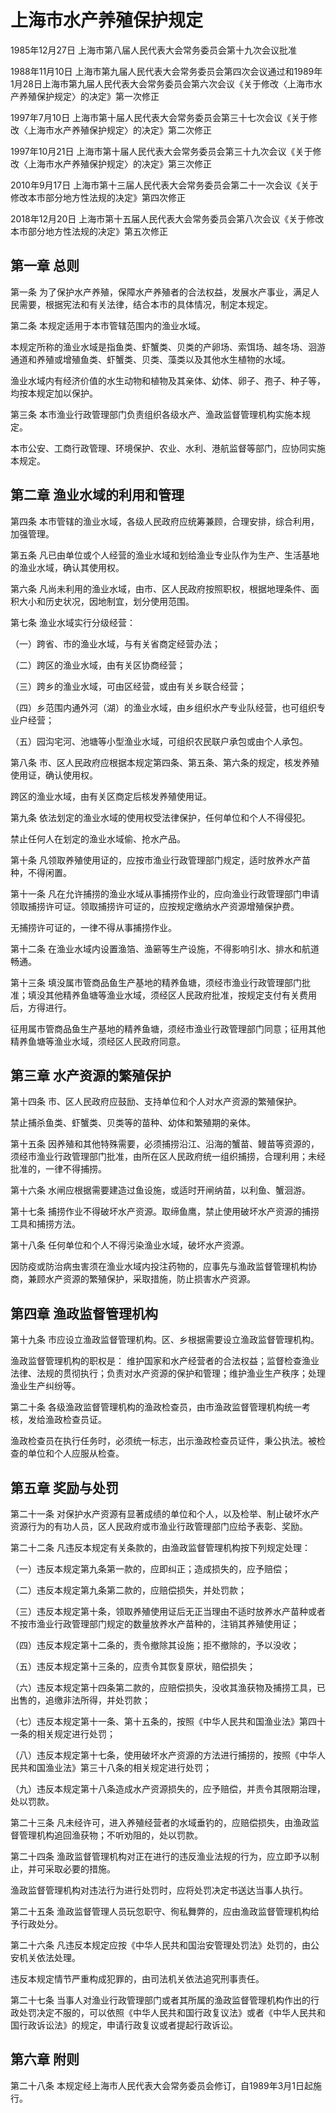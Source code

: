 # 上海市水产养殖保护规定

1985年12月27日 上海市第八届人民代表大会常务委员会第十九次会议批准

1988年11月10日 上海市第九届人民代表大会常务委员会第四次会议通过和1989年1月28日上海市第九届人民代表大会常务委员会第六次会议《关于修改〈上海市水产养殖保护规定〉的决定》第一次修正

1997年7月10日 上海市第十届人民代表大会常务委员会第三十七次会议《关于修改〈上海市水产养殖保护规定〉的决定》第二次修正

1997年10月21日 上海市第十届人民代表大会常务委员会第三十九次会议《关于修改〈上海市水产养殖保护规定〉的决定》第三次修正

2010年9月17日 上海市第十三届人民代表大会常务委员会第二十一次会议《关于修改本市部分地方性法规的决定》第四次修正

2018年12月20日 上海市第十五届人民代表大会常务委员会第八次会议《关于修改本市部分地方性法规的决定》第五次修正

<!-- INFO END -->

## 第一章  总则

第一条 为了保护水产养殖，保障水产养殖者的合法权益，发展水产事业，满足人民需要，根据宪法和有关法律，结合本市的具体情况，制定本规定。

第二条 本规定适用于本市管辖范围内的渔业水域。

本规定所称的渔业水域是指鱼类、虾蟹类、贝类的产卵场、索饵场、越冬场、洄游通道和养殖或增殖鱼类、虾蟹类、贝类、藻类以及其他水生植物的水域。

渔业水域内有经济价值的水生动物和植物及其亲体、幼体、卵子、孢子、种子等，均按本规定加以保护。

第三条 本市渔业行政管理部门负责组织各级水产、渔政监督管理机构实施本规定。

本市公安、工商行政管理、环境保护、农业、水利、港航监督等部门，应协同实施本规定。

## 第二章  渔业水域的利用和管理

第四条 本市管辖的渔业水域，各级人民政府应统筹兼顾，合理安排，综合利用，加强管理。

第五条 凡已由单位或个人经营的渔业水域和划给渔业专业队作为生产、生活基地的渔业水域，确认其使用权。

第六条 凡尚未利用的渔业水域，由市、区人民政府按照职权，根据地理条件、面积大小和历史状况，因地制宜，划分使用范围。

第七条 渔业水域实行分级经营：

（一）跨省、市的渔业水域，与有关省商定经营办法；

（二）跨区的渔业水域，由有关区协商经营；

（三）跨乡的渔业水域，可由区经营，或由有关乡联合经营；

（四）乡范围内通外河（湖）的渔业水域，由乡组织水产专业队经营，也可组织专业户经营；

（五）园沟宅河、池塘等小型渔业水域，可组织农民联户承包或由个人承包。

第八条 市、区人民政府应根据本规定第四条、第五条、第六条的规定，核发养殖使用证，确认使用权。

跨区的渔业水域，由有关区商定后核发养殖使用证。

第九条 依法划定的渔业水域的使用权受法律保护，任何单位和个人不得侵犯。

禁止任何人在划定的渔业水域偷、抢水产品。

第十条 凡领取养殖使用证的，应按市渔业行政管理部门规定，适时放养水产苗种，不得闲置。

第十一条 凡在允许捕捞的渔业水域从事捕捞作业的，应向渔业行政管理部门申请领取捕捞许可证。领取捕捞许可证的，应按规定缴纳水产资源增殖保护费。

无捕捞许可证的，一律不得从事捕捞作业。

第十二条 在渔业水域内设置渔箔、渔簖等生产设施，不得影响引水、排水和航道畅通。

第十三条 填没属市管商品鱼生产基地的精养鱼塘，须经市渔业行政管理部门批准；填没其他精养鱼塘等渔业水域，须经区人民政府批准，按规定支付有关费用后，方得进行。

征用属市管商品鱼生产基地的精养鱼塘，须经市渔业行政管理部门同意；征用其他精养鱼塘等渔业水域，须经区人民政府同意。

## 第三章  水产资源的繁殖保护

第十四条 市、区人民政府应鼓励、支持单位和个人对水产资源的繁殖保护。

禁止捕杀鱼类、虾蟹类、贝类等的苗种、幼体和繁殖期的亲体。

第十五条 因养殖和其他特殊需要，必须捕捞沿江、沿海的蟹苗、鳗苗等资源的，须经市渔业行政管理部门批准，由所在区人民政府统一组织捕捞，合理利用；未经批准的，一律不得捕捞。

第十六条 水闸应根据需要建造过鱼设施，或适时开闸纳苗，以利鱼、蟹洄游。

第十七条 捕捞作业不得破坏水产资源。取缔鱼鹰，禁止使用破坏水产资源的捕捞工具和捕捞方法。

第十八条 任何单位和个人不得污染渔业水域，破坏水产资源。

因防疫或防治病虫害须在渔业水域内投注药物的，应事先与渔政监督管理机构协商，兼顾水产资源的繁殖保护，采取措施，防止损害水产资源。

## 第四章  渔政监督管理机构

第十九条 市应设立渔政监督管理机构。区、乡根据需要设立渔政监督管理机构。

渔政监督管理机构的职权是： 维护国家和水产经营者的合法权益；监督检查渔业法律、法规的贯彻执行；负责对水产资源的保护和管理；维护渔业生产秩序；处理渔业生产纠纷等。

第二十条 各级渔政监督管理机构的渔政检查员，由市渔政监督管理机构统一考核，发给渔政检查员证。

渔政检查员在执行任务时，必须统一标志，出示渔政检查员证件，秉公执法。被检查的单位和个人应服从检查。

## 第五章  奖励与处罚

第二十一条 对保护水产资源有显著成绩的单位和个人，以及检举、制止破坏水产资源行为的有功人员，区人民政府或市渔业行政管理部门应给予表彰、奖励。

第二十二条 凡违反本规定有关条款的，由渔政监督管理机构按下列规定处理：

（一）违反本规定第九条第一款的，应即纠正；造成损失的，应予赔偿；

（二）违反本规定第九条第二款的，应赔偿损失，并处罚款；

（三）违反本规定第十条，领取养殖使用证后无正当理由不适时放养水产苗种或者不按市渔业行政管理部门规定的数量放养水产苗种的，注销其养殖使用证；

（四）违反本规定第十二条的，责令撤除其设施；拒不撤除的，予以没收；

（五）违反本规定第十三条的，应责令其恢复原状，赔偿损失；

（六）违反本规定第十四条第二款的，应赔偿损失，没收其渔获物及捕捞工具，已出售的，追缴非法所得，并处罚款；

（七）违反本规定第十一条、第十五条的，按照《中华人民共和国渔业法》第四十一条的相关规定进行处罚；

（八）违反本规定第十七条，使用破坏水产资源的方法进行捕捞的，按照《中华人民共和国渔业法》第三十八条的相关规定进行处罚；

（九）违反本规定第十八条造成水产资源损失的，应予赔偿，并责令其限期治理，处以罚款。

第二十三条 凡未经许可，进入养殖经营者的水域垂钓的，应赔偿损失，由渔政监督管理机构追回渔获物；不听劝阻的，处以罚款。

第二十四条 渔政监督管理机构对正在进行的违反渔业法规的行为，应立即予以制止，并可采取必要的措施。

渔政监督管理机构对违法行为进行处罚时，应将处罚决定书送达当事人执行。

第二十五条 渔政监督管理人员玩忽职守、徇私舞弊的，应由渔政监督管理机构给予行政处分。

第二十六条 凡违反本规定应按《中华人民共和国治安管理处罚法》处罚的，由公安机关依法处理。

违反本规定情节严重构成犯罪的，由司法机关依法追究刑事责任。

第二十七条 当事人对渔业行政管理部门或者其所属的渔政监督管理机构作出的行政处罚决定不服的，可以依照《中华人民共和国行政复议法》或者《中华人民共和国行政诉讼法》的规定，申请行政复议或者提起行政诉讼。

## 第六章  附则

第二十八条 本规定经上海市人民代表大会常务委员会修订，自1989年3月1日起施行。

